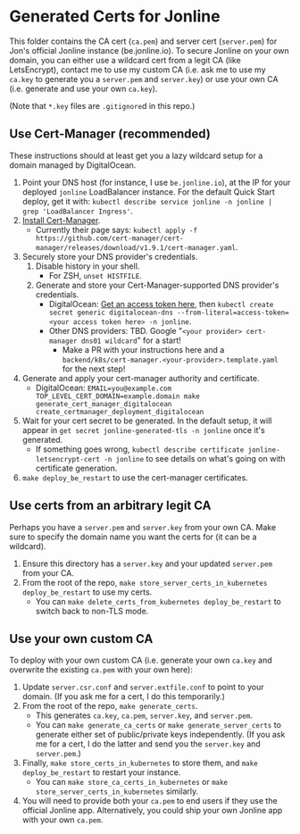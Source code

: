 # Generated Certs for Jonline
This folder contains the CA cert (`ca.pem`) and server cert (`server.pem`) for Jon's official Jonline instance (be.jonline.io). To secure Jonline on your own domain, you can either use a wildcard cert from a legit CA (like LetsEncrypt), contact me to use my custom CA (i.e. ask me to use my `ca.key` to generate you a `server.pem` and `server.key`) or use your own CA (i.e. generate and use your own `ca.key`).

(Note that `*.key` files are `.gitignore`d in this repo.)

## Use Cert-Manager (recommended)
These instructions should at least get you a lazy wildcard setup for a domain managed by DigitalOcean.

1. Point your DNS host (for instance, I use `be.jonline.io`), at the IP for your deployed `jonline` LoadBalancer instance. For the default Quick Start deploy, get it with: `kubectl describe service jonline -n jonline | grep 'LoadBalancer Ingress'`.
2. [Install Cert-Manager](https://cert-manager.io/docs/installation/).
    * Currently their page says: `kubectl apply -f https://github.com/cert-manager/cert-manager/releases/download/v1.9.1/cert-manager.yaml`.
3. Securely store your DNS provider's credentials.
    1. Disable history in your shell.
        * For ZSH, `unset HISTFILE`.
    2. Generate and store your Cert-Manager-supported DNS provider's credentials.
        * DigitalOcean: [Get an access token here](https://cloud.digitalocean.com/account/api/tokens), then `kubectl create secret generic digitalocean-dns --from-literal=access-token=<your access token here> -n jonline`.
        * Other DNS providers: TBD. Google "`<your provider> cert-manager dns01 wildcard`" for a start!
            * Make a PR with your instructions here and a `backend/k8s/cert-manager.<your-provider>.template.yaml` for the next step!
4. Generate and apply your cert-manager authority and certificate.
    * DigitalOcean: `EMAIL=you@example.com TOP_LEVEL_CERT_DOMAIN=example.domain make generate_cert_manager_digitalocean create_certmanager_deployment_digitalocean`
5. Wait for your cert secret to be generated. In the default setup, it will appear in `get secret jonline-generated-tls -n jonline` once it's generated.
    * If something goes wrong, `kubectl describe certificate jonline-letsencrypt-cert -n jonline` to see details on what's going on with certificate generation.
6. `make deploy_be_restart` to use the cert-manager certificates.


## Use certs from an arbitrary legit CA
Perhaps you have a `server.pem` and `server.key` from your own CA. Make sure to specify the domain name you want the certs for (it can be a wildcard).

1. Ensure this directory has a `server.key` and your updated `server.pem` from your CA.
2. From the root of the repo, `make store_server_certs_in_kubernetes deploy_be_restart` to use my certs.
    * You can `make delete_certs_from_kubernetes deploy_be_restart` to switch back to non-TLS mode.

## Use your own custom CA
To deploy with your own custom CA (i.e. generate your own `ca.key` and overwrite the existing `ca.pem` with your own here):

1. Update `server.csr.conf` and `server.extfile.conf` to point to your domain. (If you ask me for a cert, I do this temporarily.)
2. From the root of the repo, `make generate_certs`.
    * This generates `ca.key`, `ca.pem`, `server.key`, and `server.pem`.
    * You can `make generate_ca_certs` or `make generate_server_certs` to generate either set of public/private keys independently. (If you ask me for a cert, I do the latter and send you the `server.key` and `server.pem`.)
3. Finally, `make store_certs_in_kubernetes` to store them, and `make deploy_be_restart` to restart your instance.
    * You can `make store_ca_certs_in_kubernetes` or `make store_server_certs_in_kubernetes` similarly.
4. You will need to provide both your `ca.pem` to end users if they use the official Jonline app. Alternatively, you could ship your own Jonline app with your own `ca.pem`.